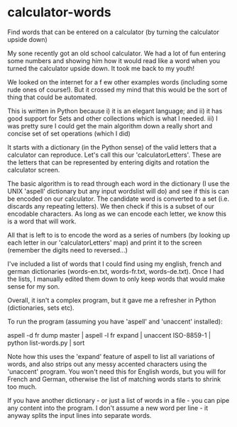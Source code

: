 # calculator-words
Find words that can be entered on a calculator (by turning the calculator upside down)

My sone recently got an old school calculator. We had a lot of fun entering some numbers and showing him how it would read like a word when you turned the calculator upside down. It took me back to my youth!

We looked on the internet for a f ew other examples words (including some rude ones of course!). But it crossed my mind that this would be the sort of thing that could be automated.

This is written in Python because i) it is an elegant language; and ii) it has good support for Sets and other collections which is what I needed. iii) I was pretty sure I could get the main algorithm down a really short and concise set of set operations (which I did)

It starts with a dictionary (in the Python sense) of the valid letters that a calculator can reproduce. Let's call this our 'calculatorLetters'. These are the letters that can be represented by entering digits and rotation the calculator screen.

The basic algorithm is to read through each word in the dictionary (I use the UNIX 'aspell' dictionary but any input wordslist will do) and see if this is can be encoded on our calculator. The candidate word is converted to a set (i.e. discards any repeating letters). We then check if this is a subset of our encodable characters. As long as we can encode each letter, we know this is a word that will work.

All that is left to is to encode the word as a series of numbers (by looking up each letter in our 'calculatorLetters' map) and print it to the screen (remember the digits need to reversed...)

I've included a list of words that I could find using my english, french and german dictionaries (words-en.txt, words-fr.txt, words-de.txt). Once I had the lists, I manually edited them down to only keep words that would make sense for my son.

Overall, it isn't a complex program, but it gave me a refresher in Python (dictionaries, sets etc).


To run the program (assuming you have 'aspell' and 'unaccent' installed):

aspell -d fr dump master | aspell -l fr expand | unaccent ISO-8859-1 | python list-words.py | sort

Note how this uses the 'expand' feature of aspell to list all variations of words, and also strips out any messy accented characters using the 'unaccent' program. You won't need this for English words, but you will for French and German, otherwise the list of matching words starts to shrink too much.

If you have another dictionary - or just a list of words in a file - you can pipe any content into the program. I don't assume a new word per line - it anyway splits the input lines into separate words.
